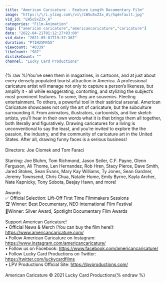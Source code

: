 ```yaml
---
title: "American Caricature - Feature Length Documentary Film"
image: "https:\/\/i.ytimg.com\/vi\/LW5u5xZ3x_A\/hqdefault.jpg"
vid_id: "LW5u5xZ3x_A"
categories: "Film-Animation"
tags: ["american caricature","americancaricature","caricature"]
date: "2022-04-21T01:12:27+03:00"
vid_date: "2021-05-01T19:37:36Z"
duration: "PT1H25M45S"
viewcount: "40339"
likeCount: "987"
dislikeCount: ""
channel: "Lucky Card Productions"
---
```

{% raw %}You’ve seen them in magazines, in cartoons, and at just about every densely populated tourist attraction in America. A professional caricature artist will manage not only to capture a person’s likeness, but amplify it - all while exaggerating, contorting, and stylizing the subject’s most prominent features. To some, they are souvenirs. Fleeting entertainment. To others, a powerful tool in their satirical arsenal. American Caricature showcases not only the art of caricature, but the subculture surrounding it. From animators, illustrators, cartoonists, and live sketch artists, you’ll hear in their own words what it is that brings them all together, both literally and figuratively. Drawing caricatures for a living is unconventional to say the least, and you’re invited to explore the the passion, the industry, and the community of caricature art in the United States. After all, drawing funny faces is a serious business!<br /><br />Directors: Joe Ciomek and Tom Faraci<br /><br />Starring: Joe Bluhm, Tom Richmond, Jason Seiler, C.F. Payne, Glenn Ferguson, Ali Thome, Len Hernandez, Rob Hren, Stacy  Pierce, Dave Smith, Jared Stokes, Sean Evans, Mary Kay Williams, Ty Jones, Sean Gardner, Jeremy Townsend, Chris Chua, Natalie Hume, Emily Byrne, Kayla Archer, Nate Kapnicky, Tony Sobota, Beejay Hawn, and more!<br /><br />Awards<br />✅ Official Selection: Lift-Off First Time Filmmakers Sessions<br />🏆 Winner: Best Documentary, NEO International Film Festival<br />🥈Winner: Silver Award, Spotlight Documentary Film Awards<br /><br />Support American Caricature!<br />• Official News &amp; Merch (You can buy the film here!): <a rel="nofollow" target="blank" href="https://www.americancaricature.com/">https://www.americancaricature.com/</a><br />• Follow American Caricature on Instagram: <a rel="nofollow" target="blank" href="https://www.instagram.com/americancaricature/">https://www.instagram.com/americancaricature/</a><br />• Follow us on Facebook: <a rel="nofollow" target="blank" href="https://www.facebook.com/americancaricature/">https://www.facebook.com/americancaricature/</a><br />• Follow Lucky Card Productions on Twitter: <a rel="nofollow" target="blank" href="https://twitter.com/luckycardfilms">https://twitter.com/luckycardfilms</a><br />• LPV Productions Official Site: <a rel="nofollow" target="blank" href="https://lpvproductions.com/">https://lpvproductions.com/</a><br /><br />American Caricature © 2021 Lucky Card Productions{% endraw %}
